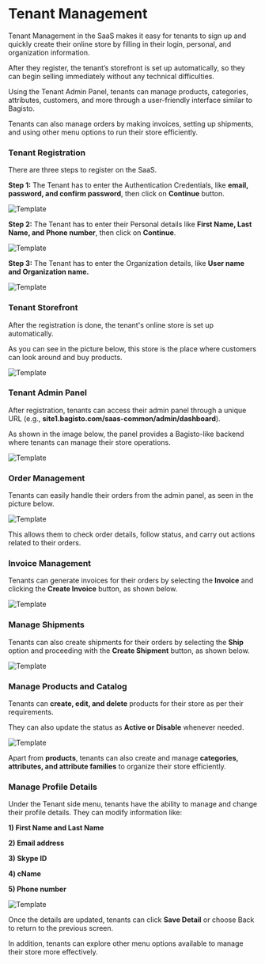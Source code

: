 # Tenant Management

Tenant Management in the SaaS makes it easy for tenants to sign up and quickly create their online store by filling in their login, personal, and organization information.

After they register, the tenant’s storefront is set up automatically, so they can begin selling immediately without any technical difficulties.

Using the Tenant Admin Panel, tenants can manage products, categories, attributes, customers, and more through a user-friendly interface similar to Bagisto.

Tenants can also manage orders by making invoices, setting up shipments, and using other menu options to run their store efficiently.

### Tenant Registration

There are three steps to register on the SaaS.

**Step 1:** The Tenant has to enter the Authentication Credentials, like **email, password, and confirm password**, then click on **Continue** button.

![Template](../../assets/2.1.0/images/multi-tenant-ecommerce/1-registration-tenant.png)

**Step 2:** The Tenant has to enter their Personal details like **First Name, Last Name, and Phone number**, then click on **Continue**.

![Template](../../assets/2.1.0/images/multi-tenant-ecommerce/2-registration-tenant.png)

**Step 3:** The Tenant has to enter the Organization details, like **User name and Organization name.**

![Template](../../assets/2.1.0/images/multi-tenant-ecommerce/3-registration-tenant.png)

### Tenant Storefront

After the registration is done, the tenant's online store is set up automatically.

As you can see in the picture below, this store is the place where customers can look around and buy products.

![Template](../../assets/2.1.0/images/multi-tenant-ecommerce/4-tenant-store.png)

### Tenant Admin Panel

After registration, tenants can access their admin panel through a unique URL (e.g., **site1.bagisto.com/saas-common/admin/dashboard**). 

As shown in the image below, the panel provides a Bagisto-like backend where tenants can manage their store operations.

![Template](../../assets/2.1.0/images/multi-tenant-ecommerce/5-tenant-dashboard.png)

### Order Management

Tenants can easily handle their orders from the admin panel, as seen in the picture below. 

![Template](../../assets/2.1.0/images/multi-tenant-ecommerce/6-order.png)

This allows them to check order details, follow status, and carry out actions related to their orders.

### Invoice Management

Tenants can generate invoices for their orders by selecting the **Invoice** and clicking the **Create Invoice** button, as shown below.

![Template](../../assets/2.1.0/images/multi-tenant-ecommerce/7-invoice.png)

### Manage Shipments

Tenants can also create shipments for their orders by selecting the **Ship** option and proceeding with the **Create Shipment** button, as shown below.

![Template](../../assets/2.1.0/images/multi-tenant-ecommerce/8-create-shipment.png)

### Manage Products and Catalog

Tenants can **create, edit, and delete** products for their store as per their requirements. 

They can also update the status as **Active or Disable** whenever needed.

![Template](../../assets/2.1.0/images/multi-tenant-ecommerce/9-product.png)

Apart from **products**, tenants can also create and manage **categories, attributes, and attribute families** to organize their store efficiently.

### Manage Profile Details

Under the Tenant side menu, tenants have the ability to manage and change their profile details. They can modify information like:

**1) First Name and Last Name**

**2) Email address**

**3) Skype ID**

**4) cName**

**5) Phone number**

![Template](../../assets/2.1.0/images/multi-tenant-ecommerce/10-tenant-profile.png)

Once the details are updated, tenants can click **Save Detail** or choose Back to return to the previous screen.

In addition, tenants can explore other menu options available to manage their store more effectively.
